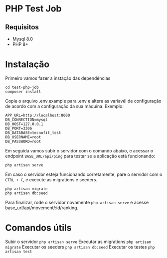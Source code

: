 # PHP Test Job

## Requisitos

- Mysql 8.0
- PHP 8+

# Instalação
Primeiro vamos fazer a instação das dependências
```
cd test-php-job
composer install
```

Copie o arquivo .env.example para .env e altere as variavél de configuração de acordo com a configuração da sua máquina.
Exemplo:
```
APP_URL=http://localhost:8000
DB_CONNECTION=mysql
DB_HOST=127.0.0.1
DB_PORT=3306
DB_DATABASE=tecnofit_test
DB_USERNAME=root
DB_PASSWORD=root
```

Em seguida vamos subir o servidor com o comando abaixo, e acessar o endpoint `BASE_URL/api/ping` para testar se a aplicação está funcionando:
```
php artisan serve
```
Em caso o servidor esteja funcionando corretamente, pare o servidor com o `CTRL + C`, e execute as migrations e seeders.
```
php artisan migrate
php artisan db:seed
```

Para finalizar, rode o servidor novamente `php artisan serve` e acesse base_url/api/movement/:id/ranking.


# Comandos útils
Subir o servidor `php artisan serve`
Executar as migrations `php artisan migrate`
Executar os seeders `php artisan db:seed`
Executar os testes `php artisan test`
